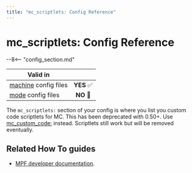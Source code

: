 ```yaml
---
title: "mc_scriptlets: Config Reference"
---
```


# mc_scriptlets: Config Reference

--8<-- "config_section.md"

| Valid in | |
|-----|:----:|
|[machine](instructions/machine_config.md) config files |**YES** :white_check_mark:|
|[mode](instructions/mode_config.md) config files|**NO** :no_entry_sign:|

The `mc_scriptlets:` section of your config is where you list you custom
code scriptlets for MC. This has been deprecated with 0.50+. Use
[mc_custom_code:](mc_custom_code.md) instead. Scriptlets still
work but will be removed eventually.

## Related How To guides

* [MPF developer
    documentation](http://developer.missionpinball.org/en/dev/code/machine_code.html).
